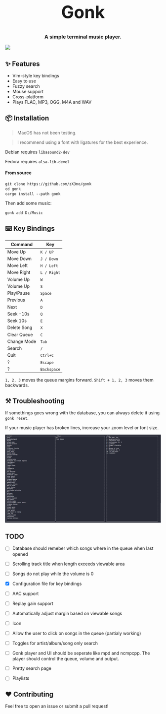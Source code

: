 <h1 align="center" style="font-size: 55px">Gonk</h1>
<h3 align="center">A simple terminal music player.</h3>

<div align="center" style="display:inline">
      <img src="media/gonk.gif">
</div>

## ✨ Features

- Vim-style key bindings
- Easy to use
- Fuzzy search
- Mouse support
- Cross-platform
- Plays FLAC, MP3, OGG, M4A and WAV

## 📦 Installation

> MacOS has not been testing.

> I recommend using a font with ligatures for the best experience.

Debian requires `libasound2-dev`

Fedora requires `alsa-lib-devel`

#### From source

```
git clone https://github.com/zX3no/gonk
cd gonk
cargo install --path gonk
```

Then add some music:

```
gonk add D:/Music
```

## ⌨️ Key Bindings

| Command     | Key         |
|-------------|-------------|
| Move Up     | `K / UP`    |
| Move Down   | `J / Down`  |
| Move Left   | `H / Left`  |
| Move Right  | `L / Right` |
| Volume Up   | `W`         |
| Volume Up   | `S`         |
| Play/Pause  | `Space`     |
| Previous    | `A`         |
| Next        | `D`         |
| Seek -10s   | `Q`         |
| Seek 10s    | `E`         |
| Delete Song | `X`         |
| Clear Queue | `C`         |
| Change Mode | `Tab`       |
| Search      | `/`         |
| Quit        | `Ctrl+C`    |
| ?           | `Escape`    |
| ?           | `Backspace` |

`1, 2, 3` moves the queue margins forward. `Shift + 1, 2, 3` moves them backwards.

## ⚒️ Troubleshooting

If somethings goes wrong with the database, you can always delete it using `gonk reset`.

If your music player has broken lines, increase your zoom level or font size.

![](media/broken.png)

## TODO

- [ ] Database should remeber which songs where in the queue when last opened

- [ ] Scrolling track title when length exceeds viewable area

- [ ] Songs do not play while the volume is 0

- [x] Configuration file for key bindings

- [ ] AAC support

- [ ] Replay gain support

- [ ] Automatically adjust margin based on viewable songs

- [ ] Icon

- [ ] Allow the user to click on songs in the queue (partialy working)

- [ ] Toggles for artist/album/song only search

- [ ] Gonk player and UI should be seperate like mpd and ncmpcpp. The player should control the queue, volume and output.

- [ ] Pretty search page

- [ ] Playlists

## ❤️ Contributing

Feel free to open an issue or submit a pull request!
